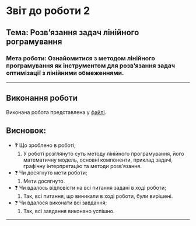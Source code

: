 # Звіт до роботи 2
## Тема: Розвʼязання задач лінійного рограмування
### Мета роботи: Ознайомитися з методом лінійного програмування як інструментом для розв’язання задач оптимізації з лінійними обмеженнями.
---
## Виконання роботи
Виконана робота представлена у [файлі](1.ipynb).
## Висновок:
- :question: Що зроблено в роботі;
    1.  У роботі розглянуто суть методу лінійного програмування, його математичну модель, основні компоненти, приклад задачі, графічну інтерпретацію та методи розв’язання.
- :question: Чи досягнуто мети роботи;
    1. Мети досягнуто.
- :question: Чи вдалось відповісти на всі питання задані в ході роботи;
    1. Так, всі питання,  що виникали в ході роботи, були вирішені.
- :question: Чи вдалося виконати всі завдання;
    1. Так, всі завдання виконано успішно.
---